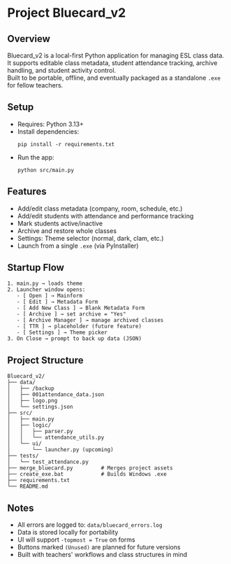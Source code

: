 
# Project Bluecard_v2

## Overview
Bluecard_v2 is a local-first Python application for managing ESL class data.  
It supports editable class metadata, student attendance tracking, archive handling, and student activity control.  
Built to be portable, offline, and eventually packaged as a standalone `.exe` for fellow teachers.

## Setup
- Requires: Python 3.13+
- Install dependencies:
  ```
  pip install -r requirements.txt
  ```
- Run the app:
  ```
  python src/main.py
  ```

## Features
- Add/edit class metadata (company, room, schedule, etc.)
- Add/edit students with attendance and performance tracking
- Mark students active/inactive
- Archive and restore whole classes
- Settings: Theme selector (normal, dark, clam, etc.)
- Launch from a single `.exe` (via PyInstaller)

## Startup Flow
```text
1. main.py → loads theme
2. Launcher window opens:
   - [ Open ] → Mainform
   - [ Edit ] → Metadata Form
   - [ Add New Class ] → Blank Metadata Form
   - [ Archive ] → set archive = "Yes"
   - [ Archive Manager ] → manage archived classes
   - [ TTR ] → placeholder (future feature)
   - [ Settings ] → Theme picker
3. On Close → prompt to back up data (JSON)
```

## Project Structure
```plaintext
Bluecard_v2/
├── data/
│   ├── /backup
│   ├── 001attendance_data.json
│   ├── logo.png
│   └── settings.json
├── src/
│   ├── main.py
│   ├── logic/
│   │   ├── parser.py
│   │   └── attendance_utils.py
│   └── ui/
│       └── launcher.py (upcoming)
├── tests/
│   └── test_attendance.py
├── merge_bluecard.py         # Merges project assets
├── create_exe.bat            # Builds Windows .exe
├── requirements.txt
└── README.md
```

## Notes
- All errors are logged to: `data/bluecard_errors.log`
- Data is stored locally for portability
- UI will support `-topmost = True` on forms
- Buttons marked `(Unused)` are planned for future versions
- Built with teachers' workflows and class structures in mind
